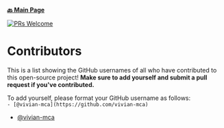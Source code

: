 **[:back: Main Page](README.md/)**

[![PRs Welcome](https://img.shields.io/badge/PRs-welcome-brightgreen.svg?style=flat-square)](https://github.com/zero-to-mastery/resources/issues)
# Contributors

This is a list showing the GitHub usernames of all who have contributed to this open-source project! **Make sure to add yourself and submit a pull request if you've contributed.**

To add yourself, please format your GitHub username as follows: <br>
`- [@vivian-mca](https://github.com/vivian-mca)`

- [@vivian-mca](https://github.com/vivian-mca)